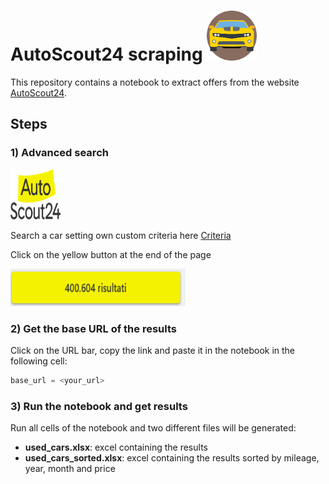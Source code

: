 # AutoScout24 scraping <img src="car.png" title="icon" alt="icon" width="80" height="80"/>&nbsp;

This repository contains a notebook to extract offers from the website [AutoScout24](https://www.autoscout24.it/?cq_src=google_ads&cq_cmp=20946303485&cq_term=autoscout&cq_plac=&cq_net=g&cq_plt=gp&utm_source=google&utm_campaign=IT_AS24_ugom_web_lead_%5Bs%5D_%28B%29_Strict&utm_medium=cpc&utm_content=%28B%29_Strict&utm_term=autoscout&gad_source=1&gclid=CjwKCAiAw5W-BhAhEiwApv4goOjr1NBozkmG-yDcR6nITwfYg_lzW61123RzOwdR1y8FcBZzQeaICBoCGPAQAvD_BwE).

## Steps

### 1) Advanced search

<img src="autoscout24.png" title="icon" alt="icon" width="80" height="80"/> 

Search a car setting own custom criteria here [Criteria](https://www.autoscout24.it/ricerca-avanzata?sort=standard&desc=0&ustate=N%2CU&atype=C&cy=I&source=homepage_search-mask&_gl=1*k6ctgz*_up*MQ..*_gs*MQ..&gclid=CjwKCAiAw5W-BhAhEiwApv4goOjr1NBozkmG-yDcR6nITwfYg_lzW61123RzOwdR1y8FcBZzQeaICBoCGPAQAvD_BwE)

Click on the yellow button at the end of the page

<img src="button.png" title="icon" alt="icon" width="280" height="60"/>

### 2) Get the base URL of the results

Click on the URL bar, copy the link and paste it in the notebook in the following cell:

```python
base_url = <your_url>
```

### 3) Run the notebook and get results

Run all cells of the notebook and two different files will be generated:
- **used_cars.xlsx**: excel containing the results
- **used_cars_sorted.xlsx**: excel containing the results sorted by mileage, year, month and price
